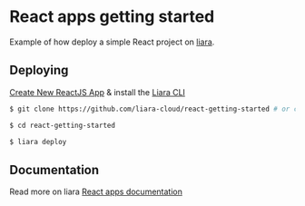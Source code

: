 # React apps getting started

Example of how deploy a simple React project on [liara](https://liara.ir).

## Deploying

[Create New ReactJS App](https://console.liara.ir/apps/create) & install the [Liara CLI](https://docs.liara.ir/cli/install)

```bash
$ git clone https://github.com/liara-cloud/react-getting-started # or clone your own fork

$ cd react-getting-started

$ liara deploy
```
## Documentation
Read more on liara [React apps documentation
](https://docs.liara.ir/app-deploy/react/getting-started)
